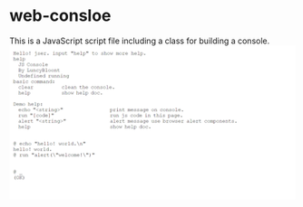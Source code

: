 # web-consloe
This is a JavaScript script file including a class for building a console.
![screenshot](https://raw.githubusercontent.com/LuncyBloont/web-consloe/main/webC.png "screenshot")
